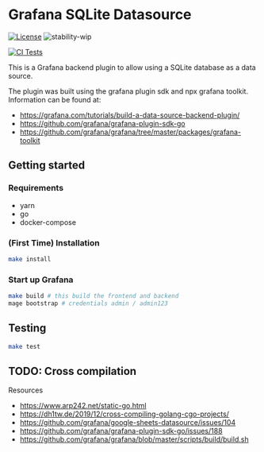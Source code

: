 # Grafana SQLite Datasource

[![License](https://img.shields.io/badge/License-Apache%202.0-blue.svg)](https://opensource.org/licenses/Apache-2.0)
![stability-wip](https://img.shields.io/badge/stability-work_in_progress-lightgrey.svg)

[![CI Tests](https://github.com/fr-ser/grafana-sqlite-datasource/workflows/Test%20%26%20Build/badge.svg)](https://github.com/fr-ser/grafana-sqlite-datasource/actions)

This is a Grafana backend plugin to allow using a SQLite database as a data source.

The plugin was built using the grafana plugin sdk and npx grafana toolkit. Information can be
found at:

- https://grafana.com/tutorials/build-a-data-source-backend-plugin/
- https://github.com/grafana/grafana-plugin-sdk-go
- https://github.com/grafana/grafana/tree/master/packages/grafana-toolkit

## Getting started

### Requirements

- yarn
- go
- docker-compose

### (First Time) Installation

```BASH
make install
```

### Start up Grafana

```BASH
make build # this build the frontend and backend
mage bootstrap # credentials admin / admin123
```

## Testing

```BASH
make test
```

## TODO: Cross compilation

Resources

- https://www.arp242.net/static-go.html
- https://dh1tw.de/2019/12/cross-compiling-golang-cgo-projects/
- https://github.com/grafana/google-sheets-datasource/issues/104
- https://github.com/grafana/grafana-plugin-sdk-go/issues/188
- https://github.com/grafana/grafana/blob/master/scripts/build/build.sh

